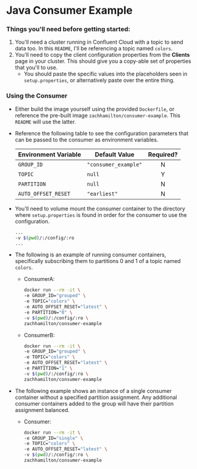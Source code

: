 # Java Consumer Example

### **Things you'll need before getting started:**

1. You'll need a cluster running in Confluent Cloud with a topic to send data too. In this `README`, I'll be referencing a topic named `colors`. 
1. You'll need to copy the client configuration properties from the **Clients** page in your cluster. This should give you a copy-able set of properties that you'll to use.
    - You should paste the specific values into the placeholders seen in `setup.properties`, or alternatively paste over the entire thing.
    
### **Using the Consumer**

- Either build the image yourself using the provided `Dockerfile`, or reference the pre-built image `zachhamilton/consumer-example`. This `README` will use the latter. 

- Reference the following table to see the configuration parameters that can be passed to the consumer as environment variables.
  
  | Environment Variable | Default Value        | Required? |
  |----------------------|----------------------|:---------:|
  | `GROUP_ID`           | `"consumer_example"` | N         |
  | `TOPIC`              | `null`               | Y         |
  | `PARTITION`          | `null`               | N         |
  | `AUTO_OFFSET_RESET`  | `"earliest"`         | N         |

- You'll need to volume mount the consumer container to the directory where `setup.properties` is found in order for the consumer to use the configuration.
    ```bash
    ...
    -v $(pwd)/:/config/:ro
    ...
    ```
- The following is an example of running consumer containers, specifically subscribing them to partitions 0 and 1 of a topic named `colors`. 
    - ConsumerA:
      ```bash
      docker run --rm -it \
      -e GROUP_ID="grouped" \
      -e TOPIC="colors" \
      -e AUTO_OFFSET_RESET="latest" \
      -e PARTITION="0" \
      -v $(pwd)/:/config/:ro \
      zachhamilton/consumer-example  
      ```
    - ConsumerB:
      ```bash
      docker run --rm -it \
      -e GROUP_ID="grouped" \
      -e TOPIC="colors" \
      -e AUTO_OFFSET_RESET="latest" \
      -e PARTITION="1" \
      -v $(pwd)/:/config/:ro \
      zachhamilton/consumer-example  
      ```
- The following example shows an instance of a single consumer container without a specified partition assignment. Any additional consumer containers added to the group will have their partition assignment balanced. 
    - Consumer:
      ```bash
      docker run --rm -it \
      -e GROUP_ID="single" \
      -e TOPIC="colors" \
      -e AUTO_OFFSET_RESET="latest" \
      -v $(pwd)/:/config/:ro \
      zachhamilton/consumer-example
      ```